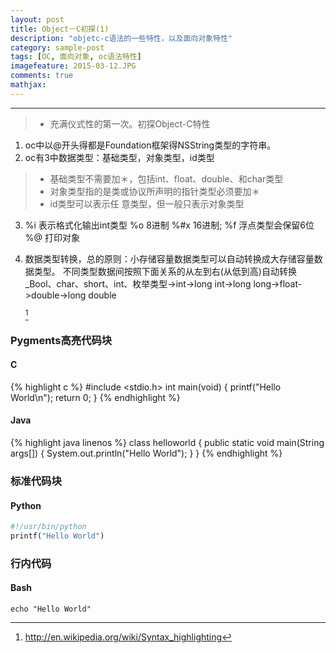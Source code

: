 ```yaml
---
layout: post
title: Object－C初探(1)
description: "objetc-c语法的一些特性，以及面向对象特性"
category: sample-post
tags: [OC, 面向对象, oc语法特性]
imagefeature: 2015-03-12.JPG
comments: true
mathjax:
---
```


------

> * 充满仪式性的第一次。初探Object-C特性

1.	oc中以@开头得都是Foundation框架得NSString类型的字符串。
2.	oc有3中数据类型：基础类型，对象类型，id类型
> * 基础类型不需要加＊，包括int、float、double、和char类型
> *	对象类型指的是类或协议所声明的指针类型必须要加＊
> *	id类型可以表示任 意类型，但一般只表示对象类型
3.	%i 表示格式化输出int类型  %o 8进制 %#x 16进制; %f 浮点类型会保留6位 %@ 打印对象
4.	数据类型转换，总的原则：小存储容量数据类型可以自动转换成大存储容量数据类型。
	不同类型数据间按照下面关系的从左到右(从低到高)自动转换
		_Bool、char、short、int、枚举类型->int->long int->long long->float->double->long double

	[^1]
<!--more-->

[^1]: <http://en.wikipedia.org/wiki/Syntax_highlighting>

### Pygments高亮代码块

#### C

{% highlight c %}
#include <stdio.h>
int main(void)
{
    printf("Hello World\n");
    return 0;
}
{% endhighlight %}

#### Java

{% highlight java linenos %}
class helloworld
{
    public static void main(String args[])
    {
        System.out.println("Hello World");
    }
}
{% endhighlight %}

### 标准代码块

#### Python

~~~ python
#!/usr/bin/python
printf("Hello World")
~~~

### 行内代码

#### Bash

`echo "Hello World"`
